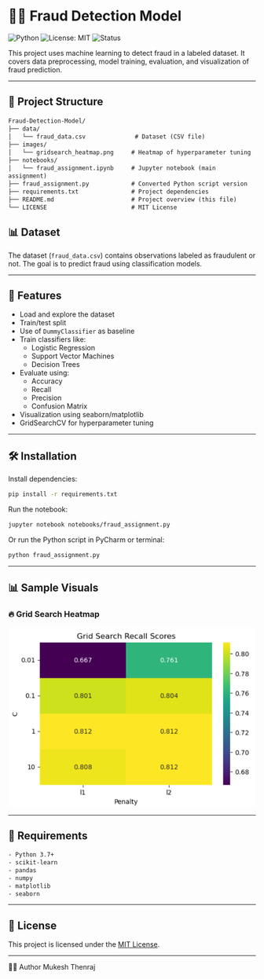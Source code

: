 
# 🕵️‍♂️ Fraud Detection Model

![Python](https://img.shields.io/badge/Python-3.9+-blue?logo=python)
![License: MIT](https://img.shields.io/badge/License-MIT-yellow.svg)
![Status](https://img.shields.io/badge/Status-Completed-brightgreen)

This project uses machine learning to detect fraud in a labeled dataset. It covers data preprocessing, model training, evaluation, and visualization of fraud prediction.

---

## 📂 Project Structure

```
Fraud-Detection-Model/
├── data/
│   └── fraud_data.csv              # Dataset (CSV file)
├── images/
│   └── gridsearch_heatmap.png     # Heatmap of hyperparameter tuning
├── notebooks/
│   └── fraud_assignment.ipynb     # Jupyter notebook (main assignment)
├── fraud_assignment.py            # Converted Python script version
├── requirements.txt               # Project dependencies
├── README.md                      # Project overview (this file)
└── LICENSE                        # MIT License
```

## 📊 Dataset

The dataset (`fraud_data.csv`) contains observations labeled as fraudulent or not. The goal is to predict fraud using classification models.

---

## 🌟 Features

- Load and explore the dataset
- Train/test split
- Use of `DummyClassifier` as baseline
- Train classifiers like:
  - Logistic Regression
  - Support Vector Machines
  - Decision Trees
- Evaluate using:
  - Accuracy
  - Recall
  - Precision
  - Confusion Matrix
- Visualization using seaborn/matplotlib
- GridSearchCV for hyperparameter tuning

---

## 🛠️ Installation

Install dependencies:

```bash
pip install -r requirements.txt
```

Run the notebook:

```bash
jupyter notebook notebooks/fraud_assignment.py
```

Or run the Python script in PyCharm or terminal:

```bash
python fraud_assignment.py
```

---

## 📊 Sample Visuals

### 🔥 Grid Search Heatmap
![Grid Search Heatmap](images/gridsearch_heatmap.png)

---

## 📌 Requirements

```
- Python 3.7+
- scikit-learn
- pandas
- numpy
- matplotlib
- seaborn
```

---
## 📄 License

This project is licensed under the [MIT License](LICENSE).

---

👨‍💻 Author
Mukesh Thenraj
